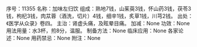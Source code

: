 序号：11355
名称：加味左归饮
组成：熟地7钱，山茱萸3钱，怀山药3钱，茯苓3钱，枸杞3钱，肉苁蓉（酒洗，切片）4钱，细辛1钱，炙草1钱，川芎2钱。
出处：《医学从众录》卷四。
主治：肾虚头痛，及眩晕目痛。
加减：None
功效：None
用法用量：水3杯，煎8分，温服。
制备方法：None
临床应用：None
各家论述：None
用药禁忌：None
附注：None
